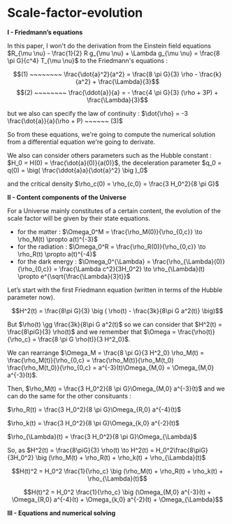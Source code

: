 # Scale-factor-evolution

$\textbf{I - Friedmann's equations}$

In this paper, I won't do the derivation from the Einstein field equations $R_{\mu \nu} - \frac{1}{2} R g_{\mu \nu} + \Lambda g_{\mu \nu} = \frac{8 \pi G}{c^4} T_{\mu \nu}$ to the Friedmann's equations :

$$(1) ~~~~~~~~ \frac{\dot{a}^2}{a^2} = \frac{8 \pi G}{3} \rho - \frac{k}{a^2} + \frac{\Lambda}{3}$$
$$(2) ~~~~~~~~ \frac{\ddot{a}}{a} = - \frac{4 \pi G}{3} (\rho + 3P) + \frac{\Lambda}{3}$$

but we also can specify the law of continuity : $\dot{\rho} = -3 \frac{\dot{a}}{a}(\rho + P) ~~~~~~ (3)$

So from these equations, we're going to compute the numerical solution from a differential equation we're going to derivate.

We also can consider others parameters such as the Hubble constant : $H_0 = H(0) = \frac{\dot{a}(0)}{a(0)}$,
the deceleration parameter $q_0 = q(0) = \big( \frac{\ddot{a}a}{\dot{a}^2} \big )_0$

and the critical density $\rho_c(0) = \rho_{c,0} = \frac{3 H_0^2}{8 \pi G}$

$\textbf{II - Content components of the Universe}$

For a Universe mainly constitutes of a certain content, the evolution of the scale factor will be given by their state equations.

- for the matter : $\Omega_0^M = \frac{\rho_M(0)}{\rho_{0,c}} \to \rho_M(t) \propto a(t)^{-3}$
- for the radiation : $\Omega_0^R = \frac{\rho_R(0)}{\rho_{0,c}} \to \rho_R(t) \propto a(t)^{-4}$
- for the dark energy : $\Omega_0^{\Lambda} = \frac{\rho_{\Lambda}(0)}{\rho_{0,c}} = \frac{\Lambda c^2}{3H_0^2} \to \rho_{\Lambda}(t) \propto e^{\sqrt{\frac{\Lambda}{3}t}}$

Let’s start with the first Friedmann equation (written in terms of the Hubble parameter now).

$$H^2(t) = \frac{8\pi G}{3} \big ( \rho(t) - \frac{3k}{8\pi G a^2(t)} \big)$$

But $\rho(t) \gg \frac{3k}{8\pi G a^2(t)$ so we can consider that $H^2(t) = \frac{8\piG}{3} \rho(t)$ and we remember that $\Omega = \frac{\rho(t)}{\rho_c} = \frac{8 \pi G \rho(t)}{3 H^2_0}$.

We can rearrange $\Omega_M =  \frac{8 \pi G}{3 H^2_0} \rho_M(t) = \frac{\rho_M(t)}{\rho_{0,c} = \frac{\rho_M(t)}{\rho_M(t_0) \frac{\rho_M(t_0)}{\rho_{0,c} = a^{-3}(t)\Omega_{M,0} = \Omega_{M,0} a^{-3}(t)$.

Then, $\rho_M(t) = \frac{3 H_0^2}{8 \pi G}\Omega_{M,0} a^{-3}(t)$ and we can do the same for the other consituants : 

$\rho_R(t) = \frac{3 H_0^2}{8 \pi G}\Omega_{R,0} a^{-4}(t)$

$\rho_k(t) = \frac{3 H_0^2}{8 \pi G}\Omega_{k,0} a^{-2}(t)$

$\rho_{\Lambda}(t) = \frac{3 H_0^2}{8 \pi G}\Omega_{\Lambda}$

So, as $H^2(t) = \frac{8\piG}{3} \rho(t) \to H^2(t) = H_0^2\frac{8\piG}{3H_0^2} \big (\rho_M(t) + \rho_R(t) +  \rho_k(t) + \rho_{\Lambda}(t)$

$$H(t)^2 = H_0^2 \frac{1}{\rho_c} \big (\rho_M(t) + \rho_R(t) +  \rho_k(t) + \rho_{\Lambda}(t)$$

$$H(t)^2 = H_0^2 \frac{1}{\rho_c} \big (\Omega_{M,0} a^{-3}(t) + \Omega_{R,0} a^{-4}(t) +  \Omega_{k,0} a^{-2}(t) + \Omega_{\Lambda}$$

 $\textbf{III - Equations and numerical solving}$ 


